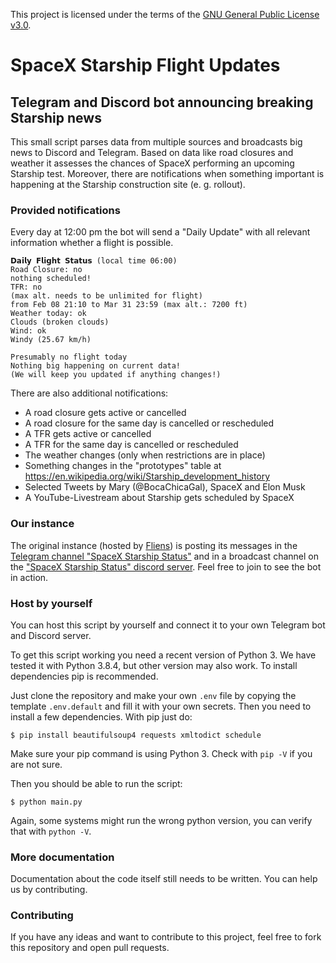 This project is licensed under the terms of the [GNU General Public License v3.0](./LICENSE).

# SpaceX Starship Flight Updates
## Telegram and Discord bot announcing breaking Starship news

This small script parses data from multiple sources and broadcasts big news to Discord and Telegram. Based on data like road closures and weather it assesses the chances of SpaceX performing an upcoming Starship test. Moreover, there are notifications when something important is happening at the Starship construction site (e. g. rollout).

### Provided notifications
Every day at 12:00 pm the bot will send a "Daily Update" with all relevant information whether a flight is possible.
```
𝗗𝗮𝗶𝗹𝘆 𝗙𝗹𝗶𝗴𝗵𝘁 𝗦𝘁𝗮𝘁𝘂𝘀 (local time 06:00)
Road Closure: no
nothing scheduled!
TFR: no
(max alt. needs to be unlimited for flight)
from Feb 08 21:10 to Mar 31 23:59 (max alt.: 7200 ft)
Weather today: ok
Clouds (broken clouds)
Wind: ok
Windy (25.67 km/h)

Presumably no flight today
Nothing big happening on current data!
(We will keep you updated if anything changes!)
```
There are also additional notifications:
* A road closure gets active or cancelled
* A road closure for the same day is cancelled or rescheduled
* A TFR gets active or cancelled
* A TFR for the same day is cancelled or rescheduled
* The weather changes (only when restrictions are in place)
* Something changes in the "prototypes" table at https://en.wikipedia.org/wiki/Starship_development_history
* Selected Tweets by Mary (@BocaChicaGal), SpaceX and Elon Musk
* A YouTube-Livestream about Starship gets scheduled by SpaceX

### Our instance
The original instance (hosted by [Fliens](https://github.com/Fliens)) is posting its messages in the [Telegram channel "SpaceX Starship Status"](https://t.me/StarshipStatus) and in a broadcast channel on the ["SpaceX Starship Status" discord server](https://discord.gg/mhvXctSJhv). Feel free to join to see the bot in action.

### Host by yourself
You can host this script by yourself and connect it to your own Telegram bot and Discord server.

To get this script working you need a recent version of Python 3. We have tested it with Python 3.8.4, but other version may also work. To install dependencies pip is recommended.

Just clone the repository and make your own `.env` file by copying the template `.env.default` and fill it with your own secrets. Then you need to install a few dependencies. With pip just do:

```
$ pip install beautifulsoup4 requests xmltodict schedule
```

Make sure your pip command is using Python 3. Check with `pip -V` if you are not sure.

Then you should be able to run the script:

```
$ python main.py
```

Again, some systems might run the wrong python version, you can verify that with `python -V`.

### More documentation

Documentation about the code itself still needs to be written. You can help us by contributing.
### Contributing

If you have any ideas and want to contribute to this project, feel free to fork this repository and open pull requests.